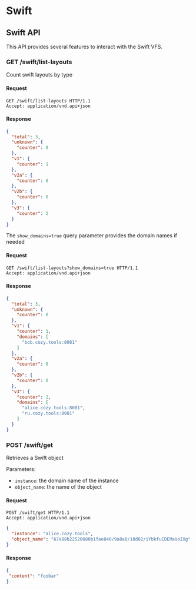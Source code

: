 # Swift

## Swift API

This API provides several features to interact with the Swift VFS.

### GET /swift/list-layouts

Count swift layouts by type

#### Request

```http
GET /swift/list-layouts HTTP/1.1
Accept: application/vnd.api+json
```

#### Response

```json
{
  "total": 3,
  "unknown": {
    "counter": 0
  },
  "v1": {
    "counter": 1
  },
  "v2a": {
    "counter": 0
  },
  "v2b": {
    "counter": 0
  },
  "v3": {
    "counter": 2
  }
}
```

The `show_domains=true` query parameter provides the domain names if needed


#### Request

```http
GET /swift/list-layouts?show_domains=true HTTP/1.1
Accept: application/vnd.api+json
```

#### Response

```json
{
  "total": 3,
  "unknown": {
    "counter": 0
  },
  "v1": {
    "counter": 1,
    "domains": [
      "bob.cozy.tools:8081"
    ]
  },
  "v2a": {
    "counter": 0
  },
  "v2b": {
    "counter": 0
  },
  "v3": {
    "counter": 2,
    "domains": [
      "alice.cozy.tools:8081",
      "ru.cozy.tools:8081"
    ]
  }
}
```

### POST /swift/get

Retrieves a Swift object

Parameters:
- `instance`: the domain name of the instance
- `object_name`: the name of the object

#### Request

```http
POST /swift/get HTTP/1.1
Accept: application/vnd.api+json
```

```json
{
  "instance": "alice.cozy.tools",
  "object_name": "67a88b22520680b1fae840/9a8a0/18d02/iYbkfuCDEMaVoIXg"
}
```

#### Response

```json
{
 "content": "foobar"
}
```
